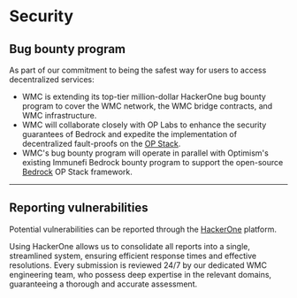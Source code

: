 # Security

## Bug bounty program

As part of our commitment to being the safest way for users to access decentralized services:

- WMC is extending its top-tier million-dollar HackerOne bug bounty program to cover the WMC network, the WMC bridge contracts, and WMC infrastructure.
- WMC will collaborate closely with OP Labs to enhance the security guarantees of Bedrock and expedite the implementation of decentralized fault-proofs on the [OP Stack](https://stack.optimism.io/).
- WMC's bug bounty program will operate in parallel with Optimism's existing Immunefi Bedrock bounty program to support the open-source [Bedrock](https://stack.optimism.io/docs/releases/bedrock/) OP Stack framework.

---

## Reporting vulnerabilities

Potential vulnerabilities can be reported through the [HackerOne](https://hackerone.com/WMC) platform.

Using HackerOne allows us to consolidate all reports into a single, streamlined system, ensuring efficient response times and effective resolutions. Every submission is reviewed 24/7 by our dedicated WMC engineering team, who possess deep expertise in the relevant domains, guaranteeing a thorough and accurate assessment.




